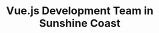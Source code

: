 ---
title: Vue.js Development Team in Sunshine Coast
permalink: /landings/locations/sunshine-coast/developer/vue-js
technology: Vue.js
location: Sunshine Coast
---